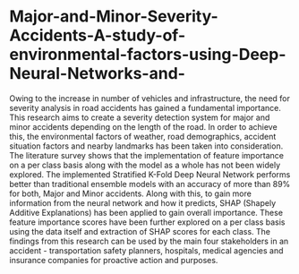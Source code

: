 # Major-and-Minor-Severity-Accidents-A-study-of-environmental-factors-using-Deep-Neural-Networks-and-
Owing to the increase in number of vehicles and infrastructure, the need for severity analysis in road accidents has gained a fundamental importance. This research aims to create a severity detection system for major and minor accidents depending on the length of the road. In order to achieve this, the environmental factors of weather, road demographics, accident situation factors and nearby landmarks has been taken into consideration. The literature survey shows that the implementation of feature importance on a per class basis along with the model as a whole has not been widely explored. The implemented Stratified K-Fold Deep Neural Network performs better than traditional ensemble models with an accuracy of more than 89% for both, Major and Minor accidents. Along with this, to gain more information from the neural network and how it predicts, SHAP (Shapely Additive Explanations) has been applied to gain overall importance. These feature importance scores have been further explored on a per class basis using the data itself and extraction of SHAP scores for each class. The findings from this research can be used by the main four stakeholders in an accident - transportation safety planners, hospitals, medical agencies and insurance companies for proactive action and purposes.
